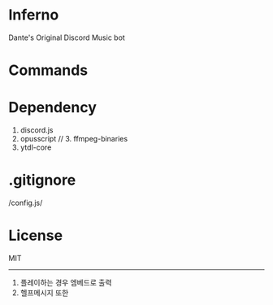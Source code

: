 # Inferno
Dante's Original Discord Music bot

# Commands

# Dependency
1. discord.js
2. opusscript
// 3. ffmpeg-binaries
4. ytdl-core
# .gitignore
/config.js/

# License 
MIT

---
1. 플레이하는 경우 엠베드로 출력
2. 헬프메시지 또한